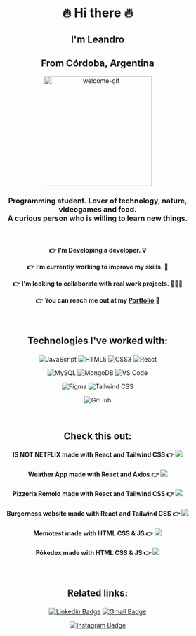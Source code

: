 <span align="center">

# :fire: Hi there :fire:
## I'm Leandro
## From Córdoba, Argentina


<p align="center">
  <img width="70%" height="250"  alt="welcome-gif" src="https://chods-cheats.com/uploads/monthly_2018_05/1511987001_profilegif.gif.1ef57615f3308eaf1a07d30312b7a163.gif">
  </p>
  
<h3 align="center">
 Programming student. Lover of technology, nature, videogames and food. <br> A curious person who is willing to learn new things.
</h3>

  <br>

<h4 align="center">
  
:point_right: I’m Developing a developer. :bulb: 

:point_right: I’m currently working to improve my skills. :hammer:

:point_right: I'm looking to collaborate with real work projects. 🧑‍🤝‍🧑

:point_right: You can reach me out at my [Portfolio](https://lpedicino.github.io/portfolio/) 📂

</h4>

<br>

<h2 align="center">

 Technologies I've worked with:
 
</h2>
 

 <span align="center"> 
 
![JavaScript](https://img.shields.io/badge/-JavaScript-black?style=flat-circle&logo=javascript)
![HTML5](https://img.shields.io/badge/-HTML5-e34c26?style=flat-circle&logo=html5&logoColor=white)
![CSS3](https://img.shields.io/badge/-CSS3-1572B6?style=flat-circle&logo=css3)
![React](https://img.shields.io/badge/-React-black?style=flat-circle&logo=react)

</span>

<span align="center">

![MySQL](https://img.shields.io/badge/-MySQL-f5f5f5?style=flat-circle&logo=mysql)
![MongoDB](https://img.shields.io/badge/-MongoDB-black?style=flat-circle&logo=mongodb)
![VS Code](https://img.shields.io/badge/-VS%20Code-007ACC?style=flat-circle&logo=visual-studio-code)


</span>

<span align="center">

![Figma](https://img.shields.io/badge/-Figma-181717?style=flat-circle&logo=figma)
![Tailwind CSS](https://img.shields.io/badge/-TailwindCSS-F5F5F5?style=flat-circle&logo=tailwindcss)

</span>

<span align="center">

![GitHub](https://img.shields.io/badge/-GitHub-181717?style=flat-circle&logo=github)

</span>


<br>

<span align="center">

## Check this out:

#### IS NOT NETFLIX made with React and Tailwind CSS :point_right:  [![](https://img.shields.io/badge/-Demo-red?style=flat-circle&labelColor=000000&logo=github&link=https://netfly-react.web.app/)](https://netfly-react.web.app/)


#### Weather App made with React and Axios :point_right:  [![](https://img.shields.io/badge/-Demo-yellow?style=flat-circle&labelColor=000000&logo=github&link=https:https://lpedicino.github.io/weather-app/)](https://lpedicino.github.io/weather-app/)

#### Pizzeria Remolo made with React and Tailwind CSS :point_right:  [![](https://img.shields.io/badge/-Demo-red?style=flat-circle&labelColor=000000&logo=github&link=https://lpedicino.github.io/pizza-remolo/)](https://lpedicino.github.io/pizza-remolo/)
  
#### Burgerness website made with React and Tailwind CSS :point_right:  [![](https://img.shields.io/badge/-Demo-white?style=flat-circle&labelColor=000000&logo=github&link=https://lpedicino.github.io/burgerness/)](https://lpedicino.github.io/burgerness/)
 
 
 #### Memotest made with HTML CSS & JS :point_right:  [![](https://img.shields.io/badge/-Demo-blue?style=flat-circle&labelColor=000000&logo=github&link=https:https://lpedicino.github.io/MemotestCuphead/)](https://lpedicino.github.io/MemotestCuphead/)
 
 
#### Pókedex made with HTML CSS & JS  :point_right:  [![](https://img.shields.io/badge/-Demo-red?style=flat-circle&labelColor=000000&logo=github&link=https://lpedicino.github.io/pokedex/)](https://lpedicino.github.io/pokedex/)

 

 
 </span>

<br>

<h2 align="center">

 Related links: 
 
</h2>


<span align="center">

[![Linkedin Badge](https://img.shields.io/badge/-LeandroPedicino-0077b5?style=flat-circle&logo=Linkedin&logoColor=white&link=https://www.linkedin.com/in/leandro-pedicino/)](https://www.linkedin.com/in/leandro-pedicino/)
[![Gmail Badge](https://img.shields.io/badge/-leakomvial@gmail.com-c14438?style=flat-circle&logo=Gmail&logoColor=white&link=mailto:leakomvial@gmail.com)](mailto:leakomvial@gmail.com)


[![Instagram Badge](https://img.shields.io/badge/-leapedicino-purple?style=flat-circle&logo=instagram&logoColor=white&link=https://www.instagram.com/leapedicino/)](https://www.instagram.com/leapedicino/)

</span>
